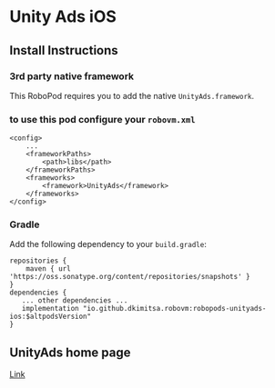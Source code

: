 # Unity Ads iOS

## Install Instructions

### 3rd party native framework
This RoboPod requires you to add the native `UnityAds.framework`.

### to use this pod configure your `robovm.xml`

```
<config>
    ...
    <frameworkPaths>
        <path>libs</path>
    </frameworkPaths>
    <frameworks>
        <framework>UnityAds</framework>
    </frameworks>
</config>
```

### Gradle

Add the following dependency to your `build.gradle`:

```
repositories {
    maven { url 'https://oss.sonatype.org/content/repositories/snapshots' }
}
dependencies {
   ... other dependencies ...
   implementation "io.github.dkimitsa.robovm:robopods-unityads-ios:$altpodsVersion"
}
```

## UnityAds home page

[Link](https://unityads.unity3d.com/help/ios/integration-guide-ios)